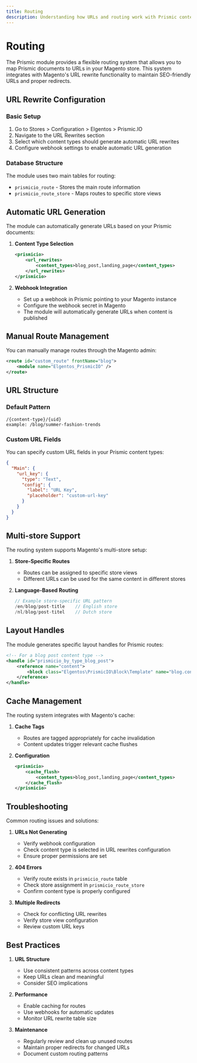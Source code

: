 ```yaml
---
title: Routing
description: Understanding how URLs and routing work with Prismic content in Magento 2
---
```


# Routing

The Prismic module provides a flexible routing system that allows you to map Prismic documents to URLs in your Magento store. This system integrates with Magento's URL rewrite functionality to maintain SEO-friendly URLs and proper redirects.

## URL Rewrite Configuration

### Basic Setup

1. Go to Stores > Configuration > Elgentos > Prismic.IO
2. Navigate to the URL Rewrites section
3. Select which content types should generate automatic URL rewrites
4. Configure webhook settings to enable automatic URL generation

### Database Structure

The module uses two main tables for routing:
- `prismicio_route` - Stores the main route information
- `prismicio_route_store` - Maps routes to specific store views

## Automatic URL Generation

The module can automatically generate URLs based on your Prismic documents:

1. **Content Type Selection**
   ```xml
   <prismicio>
       <url_rewrites>
           <content_types>blog_post,landing_page</content_types>
       </url_rewrites>
   </prismicio>
   ```

2. **Webhook Integration**
   - Set up a webhook in Prismic pointing to your Magento instance
   - Configure the webhook secret in Magento
   - The module will automatically generate URLs when content is published

## Manual Route Management

You can manually manage routes through the Magento admin:

```xml
<route id="custom_route" frontName="blog">
    <module name="Elgentos_PrismicIO" />
</route>
```

## URL Structure

### Default Pattern
```
/{content-type}/{uid}
example: /blog/summer-fashion-trends
```

### Custom URL Fields

You can specify custom URL fields in your Prismic content types:
```json
{
  "Main": {
    "url_key": {
      "type": "Text",
      "config": {
        "label": "URL Key",
        "placeholder": "custom-url-key"
      }
    }
  }
}
```

## Multi-store Support

The routing system supports Magento's multi-store setup:

1. **Store-Specific Routes**
   - Routes can be assigned to specific store views
   - Different URLs can be used for the same content in different stores

2. **Language-Based Routing**
   ```php
   // Example store-specific URL pattern
   /en/blog/post-title    // English store
   /nl/blog/post-titel    // Dutch store
   ```

## Layout Handles

The module generates specific layout handles for Prismic routes:

```xml
<!-- For a blog post content type -->
<handle id="prismicio_by_type_blog_post">
    <reference name="content">
        <block class="Elgentos\PrismicIO\Block\Template" name="blog.content" template="blog/post.phtml"/>
    </reference>
</handle>
```

## Cache Management

The routing system integrates with Magento's cache:

1. **Cache Tags**
   - Routes are tagged appropriately for cache invalidation
   - Content updates trigger relevant cache flushes

2. **Configuration**
   ```xml
   <prismicio>
       <cache_flush>
           <content_types>blog_post,landing_page</content_types>
       </cache_flush>
   </prismicio>
   ```

## Troubleshooting

Common routing issues and solutions:

1. **URLs Not Generating**
   - Verify webhook configuration
   - Check content type is selected in URL rewrites configuration
   - Ensure proper permissions are set

2. **404 Errors**
   - Verify route exists in `prismicio_route` table
   - Check store assignment in `prismicio_route_store`
   - Confirm content type is properly configured

3. **Multiple Redirects**
   - Check for conflicting URL rewrites
   - Verify store view configuration
   - Review custom URL keys

## Best Practices

1. **URL Structure**
   - Use consistent patterns across content types
   - Keep URLs clean and meaningful
   - Consider SEO implications

2. **Performance**
   - Enable caching for routes
   - Use webhooks for automatic updates
   - Monitor URL rewrite table size

3. **Maintenance**
   - Regularly review and clean up unused routes
   - Maintain proper redirects for changed URLs
   - Document custom routing patterns 